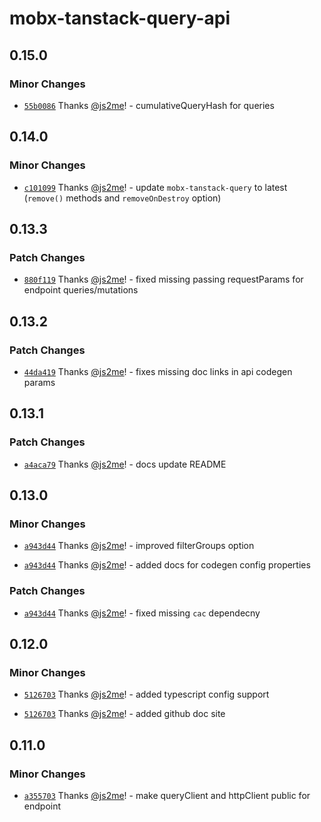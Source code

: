# mobx-tanstack-query-api

## 0.15.0

### Minor Changes

- [`55b0086`](https://github.com/js2me/mobx-tanstack-query-api/commit/55b0086b144b44cab2c1eeaa87da87f666e37c0d) Thanks [@js2me](https://github.com/js2me)! - cumulativeQueryHash for queries

## 0.14.0

### Minor Changes

- [`c101099`](https://github.com/js2me/mobx-tanstack-query-api/commit/c101099a4ed9f33e504e1a9beccf2627c84f3d06) Thanks [@js2me](https://github.com/js2me)! - update `mobx-tanstack-query` to latest (`remove()` methods and `removeOnDestroy` option)

## 0.13.3

### Patch Changes

- [`880f119`](https://github.com/js2me/mobx-tanstack-query-api/commit/880f1198079f965f9d252fb128f8861639853a05) Thanks [@js2me](https://github.com/js2me)! - fixed missing passing requestParams for endpoint queries/mutations

## 0.13.2

### Patch Changes

- [`44da419`](https://github.com/js2me/mobx-tanstack-query-api/commit/44da4190c354282247585387b7ec00a06e7cdc9e) Thanks [@js2me](https://github.com/js2me)! - fixes missing doc links in api codegen params

## 0.13.1

### Patch Changes

- [`a4aca79`](https://github.com/js2me/mobx-tanstack-query-api/commit/a4aca79c7841234cca345c4c2dd4640c8d2398c5) Thanks [@js2me](https://github.com/js2me)! - docs update README

## 0.13.0

### Minor Changes

- [`a943d44`](https://github.com/js2me/mobx-tanstack-query-api/commit/a943d441e30317db397a00222e749ef7cb09b527) Thanks [@js2me](https://github.com/js2me)! - improved filterGroups option

- [`a943d44`](https://github.com/js2me/mobx-tanstack-query-api/commit/a943d441e30317db397a00222e749ef7cb09b527) Thanks [@js2me](https://github.com/js2me)! - added docs for codegen config properties

### Patch Changes

- [`a943d44`](https://github.com/js2me/mobx-tanstack-query-api/commit/a943d441e30317db397a00222e749ef7cb09b527) Thanks [@js2me](https://github.com/js2me)! - fixed missing `cac` dependecny

## 0.12.0

### Minor Changes

- [`5126703`](https://github.com/js2me/mobx-tanstack-query-api/commit/5126703958422850657aadf80b4f82c76cbedb4d) Thanks [@js2me](https://github.com/js2me)! - added typescript config support

- [`5126703`](https://github.com/js2me/mobx-tanstack-query-api/commit/5126703958422850657aadf80b4f82c76cbedb4d) Thanks [@js2me](https://github.com/js2me)! - added github doc site

## 0.11.0

### Minor Changes

- [`a355703`](https://github.com/js2me/mobx-tanstack-query-api/commit/443191d436ee20a11b6dc7b51654f6619a355703) Thanks [@js2me](https://github.com/js2me)! - make queryClient and httpClient public for endpoint
